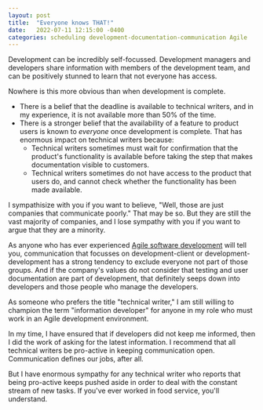 ```yaml
---
layout: post
title:  "Everyone knows THAT!"
date:   2022-07-11 12:15:00 -0400
categories: scheduling development-documentation-communication Agile 
---
```

Development can be incredibly self-focussed. Development managers and developers share information with members of the development team, and can be positively stunned to learn that not everyone has access.

Nowhere is this more obvious than when development is complete. 

- There is a belief that the deadline is available to technical writers, and in my experience, it is not available more than 50% of the time.
- There is a stronger belief that the availability of a feature to product users is known to *everyone* once development is complete. That has enormous impact on technical writers because:
  - Technical writers sometimes must wait for confirmation that the product's functionality is available before taking the step that makes documentation visible to customers.
  - Technical writers sometimes do not have access to the product that users do, and cannot check whether the functionality has been made available.

I sympathisize with you if you want to believe, "Well, those are just companies that communicate poorly." That may be so. But they are still the vast majority of companies, and I lose sympathy with you if you want to argue that they are a minority.

As anyone who has ever experienced [Agile software development](https://en.wikipedia.org/wiki/Agile_software_development) will tell you, communication that focusses on development-client or development-development has a strong tendency to exclude everyone not part of those groups. And if the company's values do not consider that testing and user documentation are part of development, that definitely seeps down into developers and those people who manage the developers. 

As someone who prefers the title "technical writer," I am still willing to champion the term "information developer" for anyone in my role who must work in an Agile development environment.

In my time, I have ensured that if developers did not keep me informed, then I did the work of asking for the latest information. I recommend that all technical writers be pro-active in keeping communication open. Communication defines our jobs, after all. 

But I have enormous sympathy for any technical writer who reports that being pro-active keeps pushed aside in order to deal with the constant stream of new tasks. If you've ever worked in food service, you'll understand.
